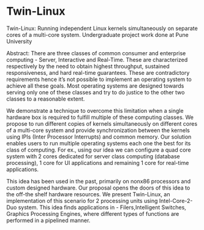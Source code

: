 Twin-Linux
==========

Twin-Linux: Running independent Linux kernels simultaneously on separate cores of a multi-core system. Undergraduate project work done at Pune University

Abstract:
There are three classes of common consumer and enterprise
computing - Server, Interactive and Real-Time.
These are characterized respectively by the need to obtain
highest throughput, sustained responsiveness, and
hard real-time guarantees. These are contradictory requirements
hence it’s not possible to implement an operating
system to achieve all these goals. Most operating
systems are designed towards serving only one of these
classes and try to do justice to the other two classes to a
reasonable extent.

We demonstrate a technique to overcome this limitation
when a single hardware box is required to fulfill multiple
of these computing classes. We propose to run different
copies of kernels simultaneously on different cores
of a multi-core system and provide synchronization between
the kernels using IPIs (Inter Processor Interrupts)
and common memory. Our solution enables users to run
multiple operating systems each one the best for its class
of computing. For ex., using our idea we can configure a
quad core system with 2 cores dedicated for server class
computing (database processing), 1 core for UI applications
and remaining 1 core for real-time applications.

This idea has been used in the past, primarily on nonx86
processors and custom designed hardware. Our proposal
opens the doors of this idea to the off-the shelf
hardware resources. We present Twin-Linux, an implementation
of this scenario for 2 processing units using
Intel-Core-2-Duo system. This idea finds applications
in - Filers,Intelligent Switches, Graphics Processing Engines,
where different types of functions are performed
in a pipelined manner.

